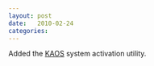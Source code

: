 ```yaml
---
layout: post
date:   2010-02-24
categories:
---
```

Added the <a href="zvm/kaos">KAOS</a> system activation utility.
